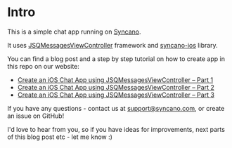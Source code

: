 # Intro

This is a simple chat app running on [Syncano](http://www.syncano.io).

It uses [JSQMessagesViewController](https://github.com/jessesquires/JSQMessagesViewController/) framework and [syncano-ios](https://github.com/Syncano/syncano-ios) library.

You can find a blog post and a step by step tutorial on how to create app in this repo on our website:
* [Create an iOS Chat App using JSQMessagesViewController – Part 1](https://syncano.io/blog/create-ios-chat-app-part1/?utm_source=github&utm_medium=readme&utm_campaign=ios-chat-app)
* [Create an iOS Chat App using JSQMessagesViewController – Part 2](https://syncano.io/blog/create-ios-chat-app-part2/?utm_source=github&utm_medium=readme&utm_campaign=ios-chat-app)
* [Create an iOS Chat App using JSQMessagesViewController – Part 3](https://syncano.io/blog/create-ios-chat-app-part3/?utm_source=github&utm_medium=readme&utm_campaign=ios-chat-app)

If you have any questions - contact us at [support@syncano.com](mailto:support@syncano.com), or create an issue on GitHub!

I'd love to hear from you, so if you have ideas for improvements, next parts of this blog post etc - let me know :)
